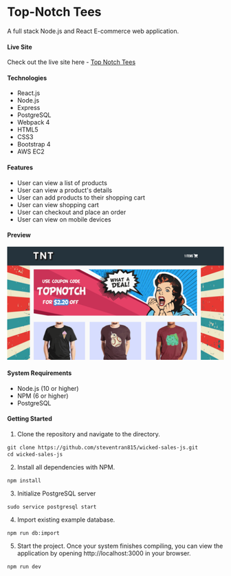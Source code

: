 # Top-Notch Tees
A full stack Node.js and React E-commerce web application.

#### Live Site
Check out the live site here - [Top Notch Tees](https://top-notch.steventrancodes.com)

#### Technologies
* React.js
* Node.js
* Express
* PostgreSQL
* Webpack 4
* HTML5
* CSS3
* Bootstrap 4
* AWS EC2

#### Features
* User can view a list of products
* User can view a product's details
* User can add products to their shopping cart
* User can view shopping cart
* User can checkout and place an order
* User can view on mobile devices

#### Preview
![Wicked-Sales-Preview](./server/public/images/TNTDemo.gif)

#### System Requirements
* Node.js (10 or higher)
* NPM (6 or higher)
* PostgreSQL

#### Getting Started
1. Clone the repository and navigate to the directory.
```shell
git clone https://github.com/steventran815/wicked-sales-js.git
cd wicked-sales-js
```
2. Install all dependencies with NPM.
```shell
npm install
```
3. Initialize PostgreSQL server
```shell
sudo service postgresql start
```
4. Import existing example database.
```shell
npm run db:import
```
5. Start the project. Once your system finishes compiling, you can view the application by opening http://localhost:3000 in your browser.
```shell
npm run dev
```
